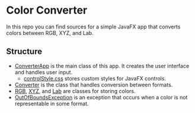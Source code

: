 # Color Converter
In this repo you can find sources for a simple JavaFX app that converts colors between RGB, XYZ, and Lab.

## Structure
- [ConverterApp](src/ui/ConverterApp.java) is the main class of this app. It creates the user interface and handles user input.
  - [controlStyle.css](src/ui/controlStyle.css) stores custom styles for JavaFX controls.
- [Converter](src/conversion/Converter.java) is the class that handles conversion between formats.
- [RGB](src/conversion/RGB.java), [XYZ](src/conversion/XYZ.java), and [Lab](src/conversion/Lab.java) are classes for storing colors.
- [OutOfBoundsException](src/exception/OutOfBoundsException.java) is an exception that occurs when a color is not representable in some format.
